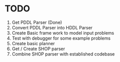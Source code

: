 # TODO
1. Get PDDL Parser (Done)
2. Convert PDDL Parser into HDDL Parser
3. Create Basic frame work to model input problems
4. Test with debugger for some example problems
5. Create basic planner
6. Get / Create SHOP parser
7. Combine SHOP parser with established codebase